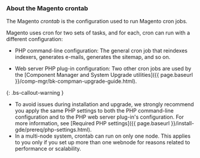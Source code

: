 ### About the Magento crontab

The Magento _crontab_ is the configuration used to run Magento cron jobs.

Magento uses cron for two sets of tasks, and for each, cron can run with a different configuration:

*  PHP command-line configuration: The general cron job that reindexes indexers, generates e-mails, generates the sitemap, and so on.

*  Web server PHP plug-in configuration: Two other cron jobs are used by the [Component Manager and System Upgrade utilities]({{ page.baseurl }}/comp-mgr/bk-compman-upgrade-guide.html).

{: .bs-callout-warning }

*  To avoid issues during installation and upgrade, we strongly recommend you apply the same PHP settings to both the PHP command-line configuration and to the PHP web server plug-in's configuration. For more information, see [Required PHP settings]({{ page.baseurl }}/install-gde/prereq/php-settings.html).
*  In a multi-node system, crontab can run on only one node. This applies to you only if you set up more than one webnode for reasons related to performance or scalability.
